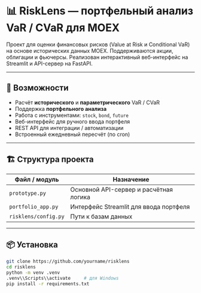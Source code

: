 # 📊 RiskLens — портфельный анализ VaR / CVaR для MOEX

Проект для оценки финансовых рисков (Value at Risk и Conditional VaR) на основе исторических данных MOEX. Поддерживаются акции, облигации и фьючерсы. Реализован интерактивный веб-интерфейс на Streamlit и API-сервер на FastAPI.

---

## 🚀 Возможности

- Расчёт **исторического** и **параметрического** VaR / CVaR
- Поддержка **портфельного анализа**
- Работа с инструментами: `stock`, `bond`, `future`
- Веб-интерфейс для ручного ввода портфеля
- REST API для интеграции / автоматизации
- Встроенный ежедневный пересчёт (по cron)

---

## 🏗️ Структура проекта

| Файл / модуль       | Назначение                                 |
|---------------------|--------------------------------------------|
| `prototype.py`      | Основной API-сервер и расчётная логика     |
| `portfolio_app.py`  | Интерфейс Streamlit для ввода портфеля     |
| `risklens/config.py`| Пути к базам данных                        |

---

## 📦 Установка

```bash
git clone https://github.com/yourname/risklens
cd risklens
python -m venv .venv
.venv\\Scripts\\activate     # для Windows
pip install -r requirements.txt
